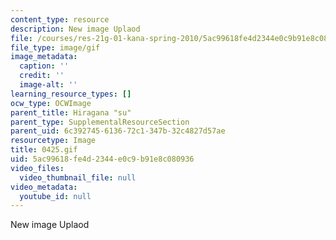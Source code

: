 ```yaml
---
content_type: resource
description: New image Uplaod
file: /courses/res-21g-01-kana-spring-2010/5ac99618fe4d2344e0c9b91e8c080936_0425.gif
file_type: image/gif
image_metadata:
  caption: ''
  credit: ''
  image-alt: ''
learning_resource_types: []
ocw_type: OCWImage
parent_title: Hiragana "su"
parent_type: SupplementalResourceSection
parent_uid: 6c392745-6136-72c1-347b-32c4827d57ae
resourcetype: Image
title: 0425.gif
uid: 5ac99618-fe4d-2344-e0c9-b91e8c080936
video_files:
  video_thumbnail_file: null
video_metadata:
  youtube_id: null
---
```

New image Uplaod

